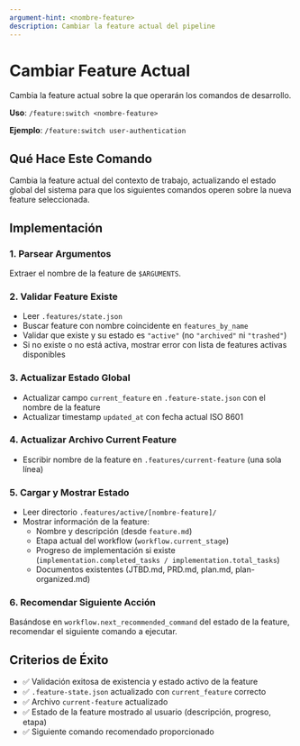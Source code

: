 ```yaml
---
argument-hint: <nombre-feature>
description: Cambiar la feature actual del pipeline
---
```


# Cambiar Feature Actual

Cambia la feature actual sobre la que operarán los comandos de desarrollo.

**Uso**: `/feature:switch <nombre-feature>`

**Ejemplo**: `/feature:switch user-authentication`

## Qué Hace Este Comando

Cambia la feature actual del contexto de trabajo, actualizando el estado global del sistema para que los siguientes comandos operen sobre la nueva feature seleccionada.

## Implementación

### 1. Parsear Argumentos
Extraer el nombre de la feature de `$ARGUMENTS`.

### 2. Validar Feature Existe
- Leer `.features/state.json`
- Buscar feature con nombre coincidente en `features_by_name`
- Validar que existe y su estado es `"active"` (no `"archived"` ni `"trashed"`)
- Si no existe o no está activa, mostrar error con lista de features activas disponibles

### 3. Actualizar Estado Global
- Actualizar campo `current_feature` en `.feature-state.json` con el nombre de la feature
- Actualizar timestamp `updated_at` con fecha actual ISO 8601

### 4. Actualizar Archivo Current Feature
- Escribir nombre de la feature en `.features/current-feature` (una sola línea)

### 5. Cargar y Mostrar Estado
- Leer directorio `.features/active/[nombre-feature]/`
- Mostrar información de la feature:
  - Nombre y descripción (desde `feature.md`)
  - Etapa actual del workflow (`workflow.current_stage`)
  - Progreso de implementación si existe (`implementation.completed_tasks / implementation.total_tasks`)
  - Documentos existentes (JTBD.md, PRD.md, plan.md, plan-organized.md)

### 6. Recomendar Siguiente Acción
Basándose en `workflow.next_recommended_command` del estado de la feature, recomendar el siguiente comando a ejecutar.

## Criterios de Éxito

- ✅ Validación exitosa de existencia y estado activo de la feature
- ✅ `.feature-state.json` actualizado con `current_feature` correcto
- ✅ Archivo `current-feature` actualizado
- ✅ Estado de la feature mostrado al usuario (descripción, progreso, etapa)
- ✅ Siguiente comando recomendado proporcionado
